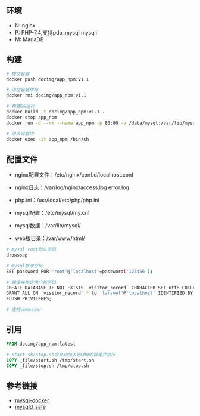 ## 环境

- N: nginx
- P: PHP-7.4,支持pdo_mysql mysqli
- M: MariaDB

## 构建
```bash
# 提交容器
docker push docimg/app_npm:v1.1

# 清空容器缓存
docker rmi docimg/app_npm:v1.1

# 构建&&运行
docker build -t docimg/app_npm:v1.1 .
docker stop app_npm
docker run -d --rm --name app_npm -p 80:80 -v /data/mysql:/var/lib/mysql docimg/app_npm:v1.1

# 进入容器内
docker exec -it app_npm /bin/sh
```

## 配置文件

- nginx配置文件：/etc/nginx/conf.d/localhost.conf
- nginx日志：/var/log/nginx/access.log  error.log

- php.ini：/usr/local/etc/php/php.ini

- mysql配置：/etc/mysql/my.cnf
- mysql数据：/var/lib/mysql/

- web根目录：/var/www/html/

```bash
# mysql root默认密码
drowssap

# mysql修改密码
SET password FOR 'root'@'localhost'=password('123456');

# 建库并指定用户和密码
CREATE DATABASE IF NOT EXISTS `visitor_record` CHARACTER SET utf8 COLLATE utf8_general_ci;
GRANT ALL ON `visitor_record`.* to 'laravel'@'localhost' IDENTIFIED BY '123456789';
FLUSH PRIVILEGES;

# 支持composer
```


## 引用

```Dockerfile
FROM docimg/app_npm:latest

# start.sh/stop.sh会自动加入到CMD的首尾并执行
COPY _file/start.sh /tmp/start.sh
COPY _file/stop.sh /tmp/stop.sh

```

## 参考链接

- [mysql-docker](https://github.com/tonydeng/mysql-docker)
- [mysqld_safe](https://mariadb.com/kb/en/mysqld_safe/)
